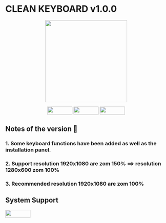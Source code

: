 # CLEAN KEYBOARD        v1.0.0


<p align="center">
  <img width="256" height="256" src="https://i.imgur.com/JiBlPaT.png">
</p>


<p align="center">
  <img width="78" height="25" src="https://i.imgur.com/Z8rsYDh.png">
  <img width="78" height="25" src="https://i.imgur.com/XcZMirD.png">
  <img width="78" height="25" src="https://i.imgur.com/omeEsEY.png">
</p>

## Notes of the version 📝

### 1. Some keyboard functions have been added as well as the installation panel.
### 2. Support resolution 1920x1080 are zom 150% ==> resolution 1280x600 zom 100%
### 3. Recommended resolution 1920x1080 are zom 100%


## System Support

<img width="78" height="25" src="https://i.imgur.com/omeEsEY.png">